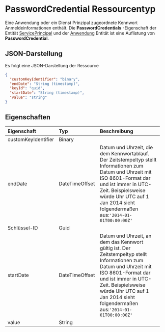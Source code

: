 # <a name="passwordcredential-resource-type"></a>PasswordCredential Ressourcentyp

Eine Anwendung oder ein Dienst Prinzipal zugeordnete Kennwort Anmeldeinformationen enthält. Die **PasswordCredentials** -Eigenschaft der Entität [ServicePrincipal](serviceprincipal.md) und der [Anwendung](application.md) Entität ist eine Auflistung von **PasswordCredential**.


## <a name="json-representation"></a>JSON-Darstellung

Es folgt eine JSON-Darstellung der Ressource

<!-- {
  "blockType": "resource",
  "optionalProperties": [

  ],
  "@odata.type": "microsoft.graph.passwordCredential"
}-->

```json
{
  "customKeyIdentifier": "binary",
  "endDate": "String (timestamp)",
  "keyId": "guid",
  "startDate": "String (timestamp)",
  "value": "string"
}

```
## <a name="properties"></a>Eigenschaften
| Eigenschaft     | Typ   |Beschreibung|
|:---------------|:--------|:----------|
|customKeyIdentifier|Binary|            |
|endDate|DateTimeOffset|Datum und Uhrzeit, die dem Kennwortablauf. Der Zeitstempeltyp stellt Informationen zum Datum und Uhrzeit mit ISO 8601-Format dar und ist immer in UTC-Zeit. Beispielsweise würde Uhr UTC auf 1 Jan 2014 sieht folgendermaßen aus:`'2014-01-01T00:00:00Z'`|
|Schlüssel-ID|Guid|            |
|startDate|DateTimeOffset|Datum und Uhrzeit, an dem das Kennwort gültig ist. Der Zeitstempeltyp stellt Informationen zum Datum und Uhrzeit mit ISO 8601-Format dar und ist immer in UTC-Zeit. Beispielsweise würde Uhr UTC auf 1 Jan 2014 sieht folgendermaßen aus:`'2014-01-01T00:00:00Z'`|
|value|String|            |

<!-- uuid: 8fcb5dbc-d5aa-4681-8e31-b001d5168d79
2015-10-25 14:57:30 UTC -->
<!-- {
  "type": "#page.annotation",
  "description": "passwordCredential resource",
  "keywords": "",
  "section": "documentation",
  "tocPath": ""
}-->
